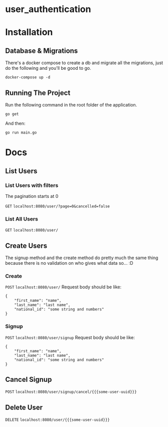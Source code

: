 # user_authentication

# Installation
## Database & Migrations
There's a docker compose to create a db and migrate all the migrations, just do the following and you'll be good to go.

```docker-compose up -d```

## Running The Project
Run the following command in the root folder of the application.

```go get ```

And then:

```go run main.go```


# Docs
## List Users
### List Users with filters
The pagination starts at 0

`GET` `localhost:8080/user/?page=0&cancelled=false`

### List All Users

`GET` `localhost:8080/user/`

## Create Users
The signup method and the create method do pretty much the same thing because there is no validation on who gives what data so... :D

### Create 
`POST` `localhost:8080/user/`
Request body should be like:
```
{
    "first_name": "name",
    "last_name": "last name",
    "national_id": "some string and numbers"
}
```

### Signup
`POST` `localhost:8080/user/signup`
Request body should be like:
```
{
    "first_name": "name",
    "last_name": "last name",
    "national_id": "some string and numbers"
}
```

## Cancel Signup

`POST` `localhost:8080/user/signup/cancel/{{{some-user-uuid}}}`

## Delete User

`DELETE` `localhost:8080/user/{{{some-user-uuid}}}`

